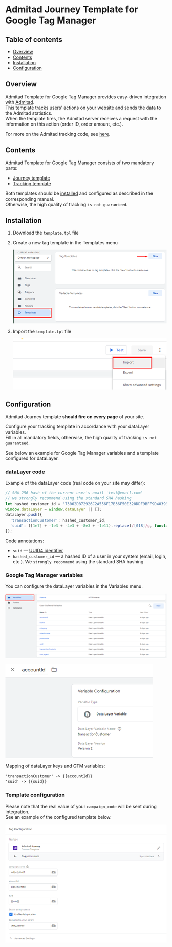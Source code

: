 # Admitad Journey Template for Google Tag Manager

## Table of contents

* [Overview](#overview)
* [Contents](#contents)
* [Installation](#installation)
* [Configuration](#configuration)

## <a id="overview"></a>Overview

Admitad Template for Google Tag Manager provides easy-driven integration with [Admitad](https://www.admitad.com/en/).  
This template tracks users’ actions on your website and sends the data to the Admitad statistics.  
When the template fires, the Admitad server receives a request with the information on this action (order ID, order amount, etc.).

For more on the Admitad tracking code, see [here](https://help.admitad.com/en/advertiser/topic/227-installing-admitad-tracking-code-in-google-tag-manager#purpose).

## <a id="contents"></a>Contents

Admitad Template for Google Tag Manager consists of two mandatory parts:
* [Journey template](https://github.com/AdmitadSDK/Admitad-GTM-Journey-Template)
* [Tracking template](https://github.com/AdmitadSDK/Admitad-GTM-Tracking-Template)

Both templates should be [installed](#installation) and configured as described in the corresponding manual.  
Otherwise, the high quality of tracking `is not guaranteed`. 

## <a id="installation"></a>Installation

1. Download the `template.tpl` file
2. Create a new tag template in the Templates menu

    ![templates_menu](./images/templates_menu.png)

3. Import the `template.tpl` file

    ![import_template](./images/import_template.png)
    

## <a id="configuration"></a>Configuration

Admitad Journey template **should fire on every page** of your site.

Configure your tracking template in accordance with your dataLayer variables.    
Fill in all mandatory fields, otherwise, the high quality of tracking `is not guaranteed`.

See below an example for Google Tag Manager variables and a template configured for dataLayer.

### dataLayer code

Example of the dataLayer code (real code on your site may differ):  

```javascript
// SHA-256 hash of the current user's email 'test@email.com'
// we strongly recommend using the standard SHA hashing
let hashed_customer_id = '73062D872926C2A556F17B36F50E328DDF9BFF9D403939BD14B6C3B7F5A33FC2';
window.dataLayer = window.dataLayer || [];
dataLayer.push({
  'transactionCustomer': hashed_customer_id,
  'suid': ([1e7] + -1e3 + -4e3 + -8e3 + -1e11).replace(/[018]/g, function(c) {return (c ^ (window.crypto || window.msCrypto).getRandomValues(new Uint8Array(1))[0] & 15 >> c / 4).toString(16)})
});
```

Code annotations:
* `suid` — [UUID4 identifier](https://tools.ietf.org/html/rfc4122)  
* `hashed_customer_id` — a hashed ID of a user in your system (email, login, etc.). We `strongly recommend` using the standard SHA hashing

### Google Tag Manager variables

You can configure the dataLayer variables in the Variables menu.

![variables](./images/variables.png)

![accountId](./images/accountId.png)

Mapping of dataLayer keys and GTM variables:

```md
'transactionCustomer' -> {{accountId}}
'suid' -> {{suid}}
```

### Template configuration

Please note that the real value of your `campaign_code` will be sent during integration.  
See an example of the configured template below.
  
![config_journey](./images/config_journey.png)

